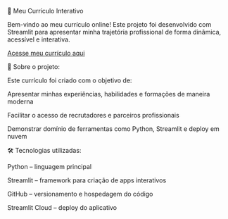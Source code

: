 📄 Meu Currículo Interativo 

Bem-vindo ao meu currículo online! Este projeto foi desenvolvido com Streamlit para apresentar minha trajetória profissional de forma dinâmica, acessível e interativa.

[Acesse meu currículo aqui](https://curr-culo-korpgbnmvzwugsjiyevye2.streamlit.app/)

🚀 Sobre o projeto:

Este currículo foi criado com o objetivo de:

Apresentar minhas experiências, habilidades e formações de maneira moderna

Facilitar o acesso de recrutadores e parceiros profissionais

Demonstrar domínio de ferramentas como Python, Streamlit e deploy em nuvem

🛠️ Tecnologias utilizadas:

Python – linguagem principal

Streamlit – framework para criação de apps interativos

GitHub – versionamento e hospedagem do código

Streamlit Cloud – deploy do aplicativo
